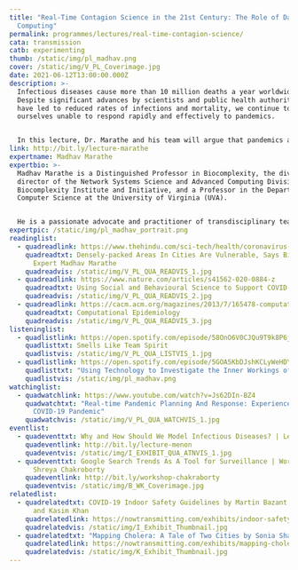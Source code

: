 ```yaml
---
title: "Real-Time Contagion Science in the 21st Century: The Role of Data and
  Computing"
permalink: programmes/lectures/real-time-contagion-science/
cata: transmission
catb: experimenting
thumb: /static/img/pl_madhav.png
cover: /static/img/V_PL_Coverimage.jpg
date: 2021-06-12T13:00:00.000Z
description: >-
  Infectious diseases cause more than 10 million deaths a year worldwide.
  Despite significant advances by scientists and public health authorities that
  have led to reduced rates of infections and mortality, we continue to find
  ourselves unable to respond rapidly and effectively to pandemics.


  In this lecture, Dr. Marathe and his team will argue that pandemics are a complex systems problem that go beyond human health and national boundaries. They will discuss how and if recent advances in computing, data and biological sciences can be harnessed to develop new techniques and engineering principles that can further advance the field and, in the end, help reduce the global burden of infectious diseases.
link: http://bit.ly/lecture-marathe
expertname: Madhav Marathe
expertbio: >-
  Madhav Marathe is a Distinguished Professor in Biocomplexity, the division
  director of the Network Systems Science and Advanced Computing Division at the
  Biocomplexity Institute and Initiative, and a Professor in the Department of
  Computer Science at the University of Virginia (UVA).  


  He is a passionate advocate and practitioner of transdisciplinary team science.  During his 25-year professional career, he has established and led a number of large transdisciplinary projects and groups. His research interests are in network and data science, computational epidemiology, AI, foundations of computing  and high performance computing. Throughout his career, he has been studying contagion like phenomenon that occur in social and engineered systems.
expertpic: /static/img/pl_madhav_portrait.png
readinglist:
  - quadreadlink: https://www.thehindu.com/sci-tech/health/coronavirus-densely-packed-areas-in-cities-are-vulnerable-says-biocomplexity-expert-madhav-marathe/article31195212.ece
    quadreadtxt: Densely-packed Areas In Cities Are Vulnerable, Says Biocomplexity
      Expert Madhav Marathe
    quadreadvis: /static/img/V_PL_QUA_READVIS_1.jpg
  - quadreadlink: https://www.nature.com/articles/s41562-020-0884-z
    quadreadtxt: Using Social and Behavioural Science to Support COVID-19 Pandemic Response
    quadreadvis: /static/img/V_PL_QUA_READVIS_2.jpg
  - quadreadlink: https://cacm.acm.org/magazines/2013/7/165478-computational-epidemiology/fulltext
    quadreadtxt: Computational Epidemiology
    quadreadvis: /static/img/V_PL_QUA_READVIS_3.jpg
listeninglist:
  - quadlistlink: https://open.spotify.com/episode/58OnO6V0CJQu9T9k8P6jEK
    quadlisttxt: Smells Like Team Spirit
    quadlistvis: /static/img/V_PL_QUA_LISTVIS_1.jpg
  - quadlistlink: https://open.spotify.com/episode/5GOA5KbDJshKCLyWeHDYIP
    quadlisttxt: "Using Technology to Investigate the Inner Workings of Large Networks "
    quadlistvis: /static/img/pl_madhav.png
watchinglist:
  - quadwatchlink: https://www.youtube.com/watch?v=Js62DIn-BZ4
    quadwatchtxt: "Real-time Pandemic Planning And Response: Experiences From The
      COVID-19 Pandemic"
    quadwatchvis: /static/img/V_PL_QUA_WATCHVIS_1.jpg
eventlist:
  - quadeventtxt: Why and How Should We Model Infectious Diseases? | Lecture by Gautam Menon
    quadeventlink: http://bit.ly/lecture-menon
    quadeventvis: /static/img/I_EXHIBIT_QUA_ATNVIS_1.jpg
  - quadeventtxt: Google Search Trends As A Tool for Surveillance | Workshop by
      Shreya Chakroborty
    quadeventlink: http://bit.ly/workshop-chakraborty
    quadeventvis: /static/img/B_WK_Coverimage.jpg
relatedlist:
  - quadrelatedtxt: COVID-19 Indoor Safety Guidelines by Martin Bazant, John Bush,
      and Kasim Khan
    quadrelatedlink: https://nowtransmitting.com/exhibits/indoor-safety-guidelines/
    quadrelatedvis: /static/img/I_Exhibit_Thumbnail.jpg
  - quadrelatedtxt: "Mapping Cholera: A Tale of Two Cities by Sonia Shah"
    quadrelatedlink: https://nowtransmitting.com/exhibits/mapping-cholera/
    quadrelatedvis: /static/img/K_Exhibit_Thumbnail.jpg
---
```

